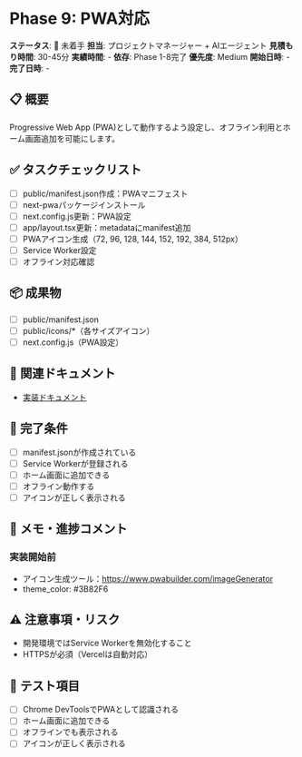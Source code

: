 # Phase 9: PWA対応

**ステータス**: 🔴 未着手
**担当**: プロジェクトマネージャー + AIエージェント
**見積もり時間**: 30-45分
**実績時間**: -
**依存**: Phase 1-8完了
**優先度**: Medium
**開始日時**: -
**完了日時**: -

## 📋 概要

Progressive Web App (PWA)として動作するよう設定し、オフライン利用とホーム画面追加を可能にします。

## ✅ タスクチェックリスト

- [ ] public/manifest.json作成：PWAマニフェスト
- [ ] next-pwaパッケージインストール
- [ ] next.config.js更新：PWA設定
- [ ] app/layout.tsx更新：metadataにmanifest追加
- [ ] PWAアイコン生成（72, 96, 128, 144, 152, 192, 384, 512px）
- [ ] Service Worker設定
- [ ] オフライン対応確認

## 📦 成果物

- [ ] public/manifest.json
- [ ] public/icons/*（各サイズアイコン）
- [ ] next.config.js（PWA設定）

## 🔗 関連ドキュメント

- [実装ドキュメント](../../implementation/20251023_09-pwa-setup.md)

## 🎯 完了条件

- [ ] manifest.jsonが作成されている
- [ ] Service Workerが登録される
- [ ] ホーム画面に追加できる
- [ ] オフライン動作する
- [ ] アイコンが正しく表示される

## 📝 メモ・進捗コメント

### 実装開始前
- アイコン生成ツール：https://www.pwabuilder.com/imageGenerator
- theme_color: #3B82F6

## ⚠️ 注意事項・リスク

- 開発環境ではService Workerを無効化すること
- HTTPSが必須（Vercelは自動対応）

## 🧪 テスト項目

- [ ] Chrome DevToolsでPWAとして認識される
- [ ] ホーム画面に追加できる
- [ ] オフラインでも表示される
- [ ] アイコンが正しく表示される
